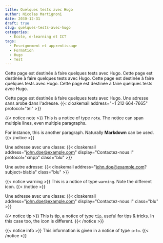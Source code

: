 ```yaml
---
title: Quelques tests avec Hugo
author: Nicolas Martignoni
date: 2030-12-31
draft: true
slug: quelques-tests-avec-hugo
categories:
  - École, e-learning et ICT
tags:
  - Enseignement et apprentissage
  - Formation
  - Hugo
  - Test
---
```

Cette page est destinée à faire quelques tests avec Hugo. Cette page est destinée à faire quelques tests avec Hugo. Cette page est destinée à faire quelques tests avec Hugo. Cette page est destinée à faire quelques tests avec Hugo.

Cette page est destinée à faire quelques tests avec Hugo. Une adresse sans arobe dans l'adresse. {{< cloakemail address="+1 212 664-7665" protocol="tel" >}}

{{< notice note >}}
This is a notice of type `note`. The notice can span multiple lines, even multiple paragraphs.

For instance, this is another paragraph. Naturally __Markdown__ can be used.
{{< /notice >}}

Une adresse avec une classe: {{< cloakemail address="john.doe@example.com" display="Contactez-nous !" protocol="xmpp" class="blu" >}}

Une autre adresse: {{< cloakemail address="john.doe@example.com?subject=blabla" class="blu" >}}

{{< notice warning >}}
This is a notice of type `warning`. Note the different icon.
{{< /notice >}}

<!--more-->

Une adresse avec une classe: {{< cloakemail address="john.doe@example.com" display="Contactez-nous !" class="blu" >}}

{{< notice tip >}}
This is tip, a notice of type `tip`, useful for tips & tricks. In this case too, the icon is different.
{{< /notice >}}

{{< notice info >}}
This information is given in a notice of type `info`.
{{< /notice >}}

